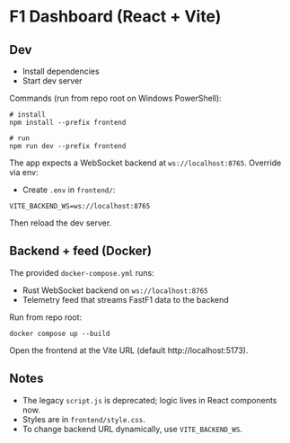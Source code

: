 # F1 Dashboard (React + Vite)

## Dev

- Install dependencies
- Start dev server

Commands (run from repo root on Windows PowerShell):

```
# install
npm install --prefix frontend

# run
npm run dev --prefix frontend
```

The app expects a WebSocket backend at `ws://localhost:8765`. Override via env:

- Create `.env` in `frontend/`:

```
VITE_BACKEND_WS=ws://localhost:8765
```

Then reload the dev server.

## Backend + feed (Docker)

The provided `docker-compose.yml` runs:
- Rust WebSocket backend on `ws://localhost:8765`
- Telemetry feed that streams FastF1 data to the backend

Run from repo root:

```
docker compose up --build
```

Open the frontend at the Vite URL (default http://localhost:5173).

## Notes
- The legacy `script.js` is deprecated; logic lives in React components now.
- Styles are in `frontend/style.css`.
- To change backend URL dynamically, use `VITE_BACKEND_WS`.
